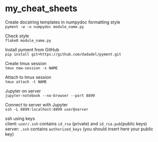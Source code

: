 # my_cheat_sheets

Create docstring templates in numpydoc formatting style  
`pyment -w -o numpydoc module_name.py`

Check style  
`flake8 module_name.py`

Install pyment from GitHub  
`pip install git+https://github.com/dadadel/pyment.git`  

Create tmux session  
`tmux new-session -s NAME`

Attach to tmux session  
`tmux attach -t NAME`

Jupyter on server  
`jupyter-notebook --no-browser --port 8899`

Connect to server with Jupyter  
`ssh -L 8899:localhost:8899 user@server`

ssh using keys  
client: `user/.ssh` contains `id_rsa` (private) and `id_rsa.pub`(public keys)
server: `.ssh` contains `authorized_keys` (you should insert here your public key)

